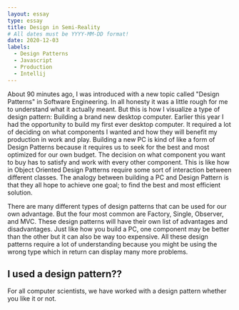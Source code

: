 ```yaml
---
layout: essay
type: essay
title: Design in Semi-Reality
# All dates must be YYYY-MM-DD format!
date: 2020-12-03
labels:
  - Design Patterns
  - Javascript
  - Production
  - Intellij
---
```


About 90 minutes ago, I was introduced with a new topic called "Design Patterns" in Software Engineering. In all honesty it was a little rough for me to understand what it actually meant. But this is how I visualize a type of design pattern: Building a brand new desktop computer. Earlier this year I had the opportunity to build my first ever desktop computer. It required a lot of deciding on what components I wanted and how they will benefit my production in work and play. Building a new PC is kind of like a form of Design Patterns because it requires us to seek for the best and most optimized for our own budget. The decision on what component you want to buy has to satisfy and work with every other component. This is like how in Object Oriented Design Patterns require some sort of interaction between different classes. The analogy between building a PC and Design Pattern is that they all hope to achieve one goal; to find the best and most efficient solution.  

There are many different types of design patterns that can be used for our own advantage. But the four most common are Factory, Single, Observer, and MVC. These design patterns will have their own list of advantages and disadvantages. Just like how you build a PC, one component may be better than the other but it can also be way too expensive. All these design patterns require a lot of understanding because you might be using the wrong type which in return can display many more problems. 

## I used a design pattern??

For all computer scientists, we have worked with a design pattern whether you like it or not. 
